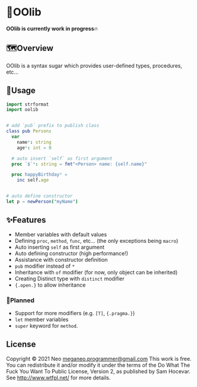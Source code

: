 # 👑OOlib
**OOlib is currently work in progress**🔥


## 🗺Overview
OOlib is a syntax sugar which provides user-defined types, procedures, etc...


## 📜Usage
```nim
import strformat
import oolib


# add `pub` prefix to publish class
class pub Person:
  var
    name*: string
    age*: int = 0

  # auto insert `self` as first argument
  proc `$`*: string = fmt"<Person> name: {self.name}"

  proc happyBirthday* =
    inc self.age


# auto define constructor
let p = newPerson("myName")
```


## ✨Features
- Member variables with default values
- Defining `proc`, `method`, `func`, etc... (the only exceptions being `macro`)
- Auto inserting `self` as first argument
- Auto defining constructor (high performance!)
- Assistance with constructor definition
- `pub` modifier instead of `*`
- Inheritance with `of` modifier (for now, only object can be inherited)
- Creating Distinct type with `distinct` modifier
- `{.open.}` to allow inheritance

### 💭Planned
- Support for more modifiers (e.g. `[T]`, `{.pragma.}`)
- `let` member variables
- `super` keyword for `method`.


## License
Copyright © 2021 Neo meganeo.programmer@gmail.com
This work is free. You can redistribute it and/or modify it under the terms of the Do What The Fuck You Want To Public License, Version 2, as published by Sam Hocevar. See http://www.wtfpl.net/ for more details.
